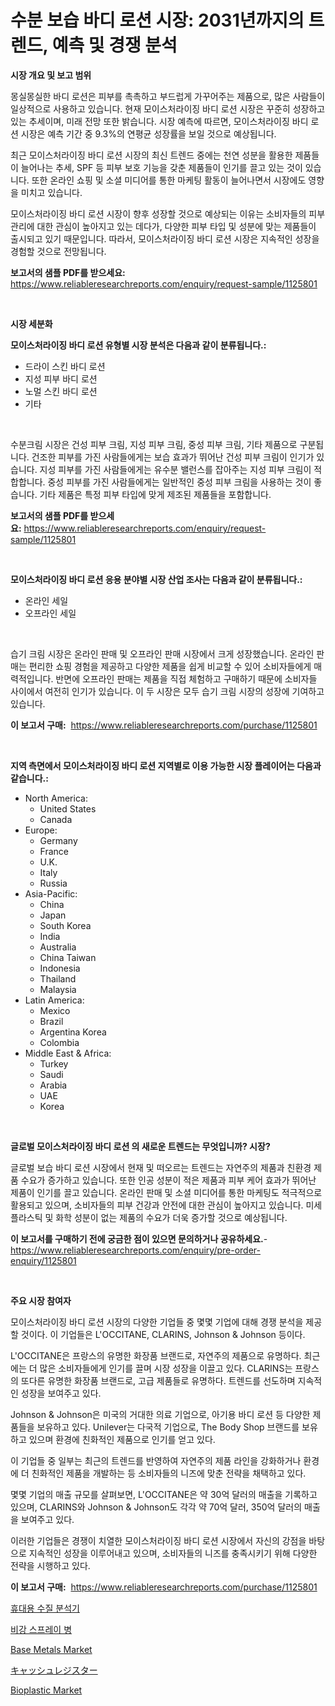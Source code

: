 <p><h1>수분 보습 바디 로션 시장: 2031년까지의 트렌드, 예측 및 경쟁 분석</h1></p><p><strong>시장 개요 및 보고 범위</strong></p>
<p><p>몽실몽실한 바디 로션은 피부를 촉촉하고 부드럽게 가꾸어주는 제품으로, 많은 사람들이 일상적으로 사용하고 있습니다. 현재 모이스처라이징 바디 로션 시장은 꾸준히 성장하고 있는 추세이며, 미래 전망 또한 밝습니다. 시장 예측에 따르면, 모이스처라이징 바디 로션 시장은 예측 기간 중 9.3%의 연평균 성장률을 보일 것으로 예상됩니다. </p><p>최근 모이스처라이징 바디 로션 시장의 최신 트렌드 중에는 천연 성분을 활용한 제품들이 늘어나는 추세, SPF 등 피부 보호 기능을 갖춘 제품들이 인기를 끌고 있는 것이 있습니다. 또한 온라인 쇼핑 및 소셜 미디어를 통한 마케팅 활동이 늘어나면서 시장에도 영향을 미치고 있습니다.</p><p>모이스처라이징 바디 로션 시장이 향후 성장할 것으로 예상되는 이유는 소비자들의 피부 관리에 대한 관심이 높아지고 있는 데다가, 다양한 피부 타입 및 성분에 맞는 제품들이 출시되고 있기 때문입니다. 따라서, 모이스처라이징 바디 로션 시장은 지속적인 성장을 경험할 것으로 전망됩니다.</p></p>
<p><strong>보고서의 샘플 PDF를 받으세요:</strong> <a href="https://www.reliableresearchreports.com/enquiry/request-sample/1125801">https://www.reliableresearchreports.com/enquiry/request-sample/1125801</a></p>
<p>&nbsp;</p>
<p><strong>시장 세분화</strong></p>
<p><strong>모이스처라이징 바디 로션 유형별 시장 분석은 다음과 같이 분류됩니다.:</strong></p>
<p><ul><li>드라이 스킨 바디 로션</li><li>지성 피부 바디 로션</li><li>노멀 스킨 바디 로션</li><li>기타</li></ul></p>
<p>&nbsp;</p>
<p><p>수분크림 시장은 건성 피부 크림, 지성 피부 크림, 중성 피부 크림, 기타 제품으로 구분됩니다. 건조한 피부를 가진 사람들에게는 보습 효과가 뛰어난 건성 피부 크림이 인기가 있습니다. 지성 피부를 가진 사람들에게는 유수분 밸런스를 잡아주는 지성 피부 크림이 적합합니다. 중성 피부를 가진 사람들에게는 일반적인 중성 피부 크림을 사용하는 것이 좋습니다. 기타 제품은 특정 피부 타입에 맞게 제조된 제품들을 포함합니다.</p></p>
<p><strong>보고서의 샘플 PDF를 받으세요:</strong>&nbsp;<a href="https://www.reliableresearchreports.com/enquiry/request-sample/1125801">https://www.reliableresearchreports.com/enquiry/request-sample/1125801</a></p>
<p>&nbsp;</p>
<p><strong> 모이스처라이징 바디 로션 응용 분야별 시장 산업 조사는 다음과 같이 분류됩니다.:</strong></p>
<p><ul><li>온라인 세일</li><li>오프라인 세일</li></ul></p>
<p>&nbsp;</p>
<p><p>습기 크림 시장은 온라인 판매 및 오프라인 판매 시장에서 크게 성장했습니다. 온라인 판매는 편리한 쇼핑 경험을 제공하고 다양한 제품을 쉽게 비교할 수 있어 소비자들에게 매력적입니다. 반면에 오프라인 판매는 제품을 직접 체험하고 구매하기 때문에 소비자들 사이에서 여전히 인기가 있습니다. 이 두 시장은 모두 습기 크림 시장의 성장에 기여하고 있습니다.</p></p>
<p><strong>이 보고서 구매:</strong>&nbsp; <a href="https://www.reliableresearchreports.com/purchase/1125801">https://www.reliableresearchreports.com/purchase/1125801</a></p>
<p>&nbsp;</p>
<p><strong>지역 측면에서 모이스처라이징 바디 로션 지역별로 이용 가능한 시장 플레이어는 다음과 같습니다.:</strong></p>
<p><ul>
    <li>
        North America:
        <ul>
            <li>United States</li>
            <li>Canada</li>
        </ul>
    </li>
    <li>
        Europe:
        <ul>
            <li>Germany</li>
            <li>France</li>
            <li>U.K.</li>
            <li>Italy</li>
            <li>Russia</li>
        </ul>
    </li>
    <li>
        Asia-Pacific:
        <ul>
            <li>China</li>
            <li>Japan</li>
            <li>South Korea</li>
            <li>India</li>
            <li>Australia</li>
            <li>China Taiwan</li>
            <li>Indonesia</li>
            <li>Thailand</li>
            <li>Malaysia</li>
        </ul>
    </li>
    <li>
        Latin America:
        <ul>
            <li>Mexico</li>
            <li>Brazil</li>
            <li>Argentina Korea</li>
            <li>Colombia</li>
        </ul>
    </li>
    <li>
        Middle East & Africa:
        <ul>
            <li>Turkey</li>
            <li>Saudi</li>
            <li>Arabia</li>
            <li>UAE</li>
            <li>Korea</li>
        </ul>
    </li>
    </ul></p>
<p>&nbsp;</p>
<p><strong>글로벌 모이스처라이징 바디 로션 의 새로운 트렌드는 무엇입니까? 시장?</strong></p>
<p><p>글로벌 보습 바디 로션 시장에서 현재 및 떠오르는 트렌드는 자연주의 제품과 친환경 제품 수요가 증가하고 있습니다. 또한 인공 성분이 적은 제품과 피부 케어 효과가 뛰어난 제품이 인기를 끌고 있습니다. 온라인 판매 및 소셜 미디어를 통한 마케팅도 적극적으로 활용되고 있으며, 소비자들의 피부 건강과 안전에 대한 관심이 높아지고 있습니다. 미세 플라스틱 및 화학 성분이 없는 제품의 수요가 더욱 증가할 것으로 예상됩니다.</p></p>
<p><strong>이 보고서를 구매하기 전에 궁금한 점이 있으면 문의하거나 공유하세요.</strong>- <a href="https://www.reliableresearchreports.com/enquiry/pre-order-enquiry/1125801">https://www.reliableresearchreports.com/enquiry/pre-order-enquiry/1125801</a></p>
<p>&nbsp;</p>
<p><strong>주요 시장 참여자</strong></p>
<p><p>모이스처라이징 바디 로션 시장의 다양한 기업들 중 몇몇 기업에 대해 경쟁 분석을 제공할 것이다. 이 기업들은 L'OCCITANE, CLARINS, Johnson & Johnson 등이다.</p><p>L'OCCITANE은 프랑스의 유명한 화장품 브랜드로, 자연주의 제품으로 유명하다. 최근에는 더 많은 소비자들에게 인기를 끌며 시장 성장을 이끌고 있다. CLARINS는 프랑스의 또다른 유명한 화장품 브랜드로, 고급 제품들로 유명하다. 트렌드를 선도하며 지속적인 성장을 보여주고 있다.</p><p>Johnson & Johnson은 미국의 거대한 의료 기업으로, 아기용 바디 로션 등 다양한 제품들을 보유하고 있다. Unilever는 다국적 기업으로, The Body Shop 브랜드를 보유하고 있으며 환경에 친화적인 제품으로 인기를 얻고 있다.</p><p>이 기업들 중 일부는 최근의 트렌드를 반영하여 자연주의 제품 라인을 강화하거나 환경에 더 친화적인 제품을 개발하는 등 소비자들의 니즈에 맞춘 전략을 채택하고 있다.</p><p>몇몇 기업의 매출 규모를 살펴보면, L'OCCITANE은 약 30억 달러의 매출을 기록하고 있으며, CLARINS와 Johnson & Johnson도 각각 약 70억 달러, 350억 달러의 매출을 보여주고 있다.</p><p>이러한 기업들은 경쟁이 치열한 모이스처라이징 바디 로션 시장에서 자신의 강점을 바탕으로 지속적인 성장을 이루어내고 있으며, 소비자들의 니즈를 충족시키기 위해 다양한 전략을 시행하고 있다.</p></p>
<p><strong>이 보고서 구매:</strong>&nbsp;&nbsp;<a href="https://www.reliableresearchreports.com/purchase/1125801">https://www.reliableresearchreports.com/purchase/1125801</a></p>
<p><p><a href="https://medium.com/@vlcostes/%ED%9C%B4%EB%8C%80%EC%9A%A9-%EC%88%98%EC%A7%88-%EB%B6%84%EC%84%9D%EA%B8%B0-%EC%8B%9C%EC%9E%A5%EC%9D%80-%EC%8B%9C%EC%9E%A5-%EC%A0%90%EC%9C%A0%EC%9C%A8-%EC%8B%9C%EC%9E%A5-%EB%8F%99%ED%96%A5-%EB%B0%8F-%EC%8B%9C%EC%9E%A5-%EC%84%B1%EC%9E%A5%EC%97%90-%EA%B4%80%ED%95%9C-%EC%A0%95%EB%B3%B4%EB%A5%BC-%EC%A0%9C%EA%B3%B5%ED%95%A9%EB%8B%88%EB%8B%A4-552b8b2cd639">휴대용 수질 분석기</a></p><p><a href="https://medium.com/@vlcostes/%EC%BD%94%EB%A7%89%EC%BD%94%EB%A7%89-%EB%B3%B5%EC%9A%A9%EC%9A%A9-%EB%AC%BC%EB%B3%91-%EC%8B%9C%EC%9E%A5%EC%9D%80-%EC%8B%9C%EC%9E%A5-%EC%A0%90%EC%9C%A0%EC%9C%A8-%EC%8B%9C%EC%9E%A5-%EB%8F%99%ED%96%A5-%EB%B0%8F-%EC%8B%9C%EC%9E%A5-%EC%84%B1%EC%9E%A5%EC%97%90-%EA%B4%80%ED%95%9C-%EC%A0%95%EB%B3%B4%EB%A5%BC-%EC%A0%9C%EA%B3%B5%ED%95%A9%EB%8B%88%EB%8B%A4-81bec36a7762">비강 스프레이 병</a></p><p><a href="https://github.com/nicoletavirag/Market-Research-Report-List-2/blob/main/base-metals-market.md">Base Metals Market</a></p><p><a href="https://medium.com/@cielostamm/%E7%8F%BE%E9%87%91%E3%83%AC%E3%82%B8%E3%82%B9%E3%82%BF%E3%83%BC%E3%83%9E%E3%83%BC%E3%82%B1%E3%83%83%E3%83%88%E3%81%AE%E5%8B%95%E5%90%91%E3%81%A8%E5%B8%82%E5%A0%B4%E5%88%86%E6%9E%90%E3%81%AF-2024%E5%B9%B4%E3%81%8B%E3%82%892031%E5%B9%B4%E3%81%AE%E6%9C%9F%E9%96%93%E3%81%AB%E4%BA%88%E6%B8%AC%E3%81%95%E3%82%8C%E3%81%A6%E3%81%84%E3%81%BE%E3%81%99-aef402d83975">キャッシュレジスター</a></p><p><a href="https://github.com/mauripalmi/Market-Research-Report-List-2/blob/main/bioplastic-market.md">Bioplastic Market</a></p></p>
